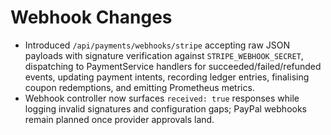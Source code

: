 # Webhook Changes

- Introduced `/api/payments/webhooks/stripe` accepting raw JSON payloads with signature verification against `STRIPE_WEBHOOK_SECRET`, dispatching to PaymentService handlers for succeeded/failed/refunded events, updating payment intents, recording ledger entries, finalising coupon redemptions, and emitting Prometheus metrics.
- Webhook controller now surfaces `received: true` responses while logging invalid signatures and configuration gaps; PayPal webhooks remain planned once provider approvals land.
